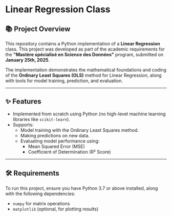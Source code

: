 # Linear Regression Class

## 📚 Project Overview

This repository contains a Python implementation of a **Linear Regression** class. This project was developed as part of the academic requirements for the **"Mastère spécialisé en Science des Données"** program, submitted on **January 25th, 2025**.

The implementation demonstrates the mathematical foundations and coding of the **Ordinary Least Squares (OLS)** method for Linear Regression, along with tools for model training, prediction, and evaluation.

---

## ✨ Features

- Implemented from scratch using Python (no high-level machine learning libraries like `scikit-learn`).
- Supports:
  - Model training with the Ordinary Least Squares method.
  - Making predictions on new data.
  - Evaluating model performance using:
    - Mean Squared Error (MSE)
    - Coefficient of Determination (R² Score)

---

## 🛠️ Requirements

To run this project, ensure you have Python 3.7 or above installed, along with the following dependencies:

- `numpy` for matrix operations
- `matplotlib` (optional, for plotting results)
